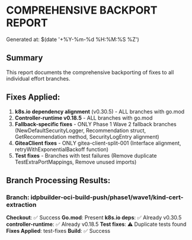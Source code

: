 # COMPREHENSIVE BACKPORT REPORT

Generated at: $(date '+%Y-%m-%d %H:%M:%S %Z')

## Summary
This report documents the comprehensive backporting of fixes to all individual effort branches.

## Fixes Applied:
1. **k8s.io dependency alignment** (v0.30.5) - ALL branches with go.mod
2. **Controller-runtime v0.18.5** - ALL branches with go.mod  
3. **Fallback-specific fixes** - ONLY Phase 1 Wave 2 fallback branches (NewDefaultSecurityLogger, Recommendation struct, GetRecommendation method, SecurityLogEntry alignment)
4. **GiteaClient fixes** - ONLY gitea-client-split-001 (Interface alignment, retryWithExponentialBackoff function)
5. **Test fixes** - Branches with test failures (Remove duplicate TestExtraPortMappings, Remove unused imports)

## Branch Processing Results:


### Branch: idpbuilder-oci-build-push/phase1/wave1/kind-cert-extraction

**Checkout**: ✅ Success
**Go.mod**: Present
**k8s.io deps**: ✅ Already v0.30.5
**controller-runtime**: ✅ Already v0.18.5
**Test fixes**: ⚠️ Duplicate tests found
**Fixes Applied**: test-fixes
**Build**: ✅ Success
